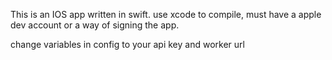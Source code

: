 This is an IOS app written in swift. use xcode to compile, must have a apple dev account or a way of signing the app.

change variables in config to your api key and worker url